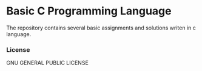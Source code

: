 # Basic C Programming Language
The repository contains several basic assignments and solutions writen in c language.

### License
GNU GENERAL PUBLIC LICENSE
